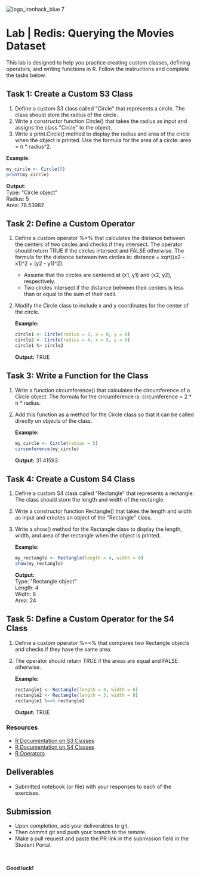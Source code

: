 ![logo_ironhack_blue 7](https://user-images.githubusercontent.com/23629340/40541063-a07a0a8a-601a-11e8-91b5-2f13e4e6b441.png)

# Lab | Redis: Querying the Movies Dataset

This lab is designed to help you practice creating custom classes, defining operators, and writing functions in R. Follow the instructions and complete the tasks below.

## Task 1: Create a Custom S3 Class

1. Define a custom S3 class called "Circle" that represents a circle. The class should store the radius of the circle.
2. Write a constructor function Circle() that takes the radius as input and assigns the class "Circle" to the object.
3. Write a print.Circle() method to display the radius and area of the circle when the object is printed. Use the formula for the area of a circle: area = π * radius^2.

**Example:**
```r
my_circle <- Circle(5)
print(my_circle)
```
**Output:** <br>
Type: "Circle object" <br>
Radius: 5<br>
Area: 78.53982<br>

## Task 2: Define a Custom Operator

1. Define a custom operator %>% that calculates the distance between the centers of two circles and checks if they intersect. The operator should return TRUE if the circles intersect and FALSE otherwise.
The formula for the distance between two circles is: distance = sqrt((x2 - x1)^2 + (y2 - y1)^2).
	- Assume that the circles are centered at (x1, y1) and (x2, y2), respectively.
	- Two circles intersect if the distance between their centers is less than or equal to the sum of their radii.
2. Modify the Circle class to include x and y coordinates for the center of the circle.

	**Example:**
	```r
	circle1 <- Circle(radius = 3, x = 0, y = 0)
	circle2 <- Circle(radius = 4, x = 5, y = 0)
	circle1 %> circle2
	```
	**Output:** TRUE

## Task 3: Write a Function for the Class

1. Write a function circumference() that calculates the circumference of a Circle object. The formula for the circumference is: circumference = 2 * π * radius.
2. Add this function as a method for the Circle class so that it can be called directly on objects of the class.

	**Example:**
	```r
	my_circle <- Circle(radius = 5)
	circumference(my_circle)
	```
	**Output:** 31.41593

## Task 4: Create a Custom S4 Class
	
1. Define a custom S4 class called "Rectangle" that represents a rectangle. The class should store the length and width of the rectangle.
2. Write a constructor function Rectangle() that takes the length and width as input and creates an object of the "Rectangle" class.
3. Write a show() method for the Rectangle class to display the length, width, and area of the rectangle when the object is printed.

	**Example:**
	```r
	my_rectangle <- Rectangle(length = 4, width = 6)
	show(my_rectangle)
	```
	**Output:** <br>
	Type: "Rectangle object" <br>
	Length: 4 <br>
	Width: 6 <br>
	Area: 24<br>

## Task 5: Define a Custom Operator for the S4 Class

1. Define a custom operator %==% that compares two Rectangle objects and checks if they have the same area.
2. The operator should return TRUE if the areas are equal and FALSE otherwise.

	**Example:**
	```r
	rectangle1 <- Rectangle(length = 4, width = 6)
	rectangle2 <- Rectangle(length = 3, width = 8)
	rectangle1 %==% rectangle2
	```
	**Output:** TRUE

### Resources

- [R Documentation on S3 Classes](https://adv-r.hadley.nz/s3.html)
- [R Documentation on S4 Classes](https://adv-r.hadley.nz/s4.html)
- [R Operators](https://stat.ethz.ch/R-manual/R-devel/library/base/html/Arithmetic.html)

## Deliverables

- Submitted notebook (or file) with your responses to each of the exercises.

## Submission

- Upon completion, add your deliverables to git. 
- Then commit git and push your branch to the remote.
- Make a pull request and paste the PR link in the submission field in the Student Portal.

<br>

**Good luck!**
